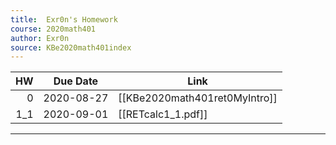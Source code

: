 ```yaml
---
title:  Exr0n's Homework
course: 2020math401
author: Exr0n
source: KBe2020math401index
---
```


| HW | Due Date   | Link                          |
|---:|------------|-------------------------------|
|  0 | 2020-08-27 | [[KBe2020math401ret0MyIntro]] |
| 1_1 | 2020-09-01 | [[RETcalc1_1.pdf]]

---
